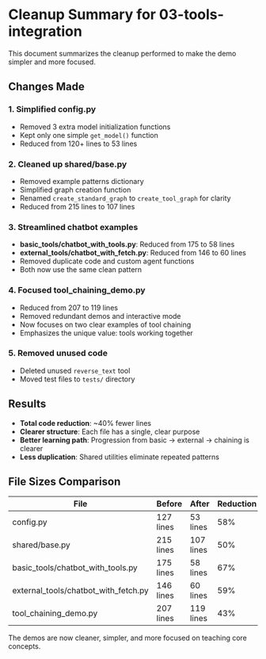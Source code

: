 # Cleanup Summary for 03-tools-integration

This document summarizes the cleanup performed to make the demo simpler and more focused.

## Changes Made

### 1. **Simplified config.py**
- Removed 3 extra model initialization functions
- Kept only one simple `get_model()` function
- Reduced from 120+ lines to 53 lines

### 2. **Cleaned up shared/base.py**
- Removed example patterns dictionary
- Simplified graph creation function
- Renamed `create_standard_graph` to `create_tool_graph` for clarity
- Reduced from 215 lines to 107 lines

### 3. **Streamlined chatbot examples**
- **basic_tools/chatbot_with_tools.py**: Reduced from 175 to 58 lines
- **external_tools/chatbot_with_fetch.py**: Reduced from 146 to 60 lines
- Removed duplicate code and custom agent functions
- Both now use the same clean pattern

### 4. **Focused tool_chaining_demo.py**
- Reduced from 207 to 119 lines
- Removed redundant demos and interactive mode
- Now focuses on two clear examples of tool chaining
- Emphasizes the unique value: tools working together

### 5. **Removed unused code**
- Deleted unused `reverse_text` tool
- Moved test files to `tests/` directory

## Results

- **Total code reduction**: ~40% fewer lines
- **Clearer structure**: Each file has a single, clear purpose
- **Better learning path**: Progression from basic → external → chaining is clearer
- **Less duplication**: Shared utilities eliminate repeated patterns

## File Sizes Comparison

| File | Before | After | Reduction |
|------|--------|-------|-----------|
| config.py | 127 lines | 53 lines | 58% |
| shared/base.py | 215 lines | 107 lines | 50% |
| basic_tools/chatbot_with_tools.py | 175 lines | 58 lines | 67% |
| external_tools/chatbot_with_fetch.py | 146 lines | 60 lines | 59% |
| tool_chaining_demo.py | 207 lines | 119 lines | 43% |

The demos are now cleaner, simpler, and more focused on teaching core concepts.
